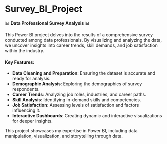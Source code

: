 # Survey_BI_Project

📊 **Data Professional Survey Analysis** 📊

This Power BI project delves into the results of a comprehensive survey conducted among data professionals. By visualizing and analyzing the data, we uncover insights into career trends, skill demands, and job satisfaction within the industry.

#### Key Features:
- **Data Cleaning and Preparation**: Ensuring the dataset is accurate and ready for analysis.
- **Demographic Analysis**: Exploring the demographics of survey respondents.
- **Career Trends**: Analyzing job roles, industries, and career paths.
- **Skill Analysis**: Identifying in-demand skills and competencies.
- **Job Satisfaction**: Assessing levels of satisfaction and factors influencing it.
- **Interactive Dashboards**: Creating dynamic and interactive visualizations for deeper insights.

This project showcases my expertise in Power BI, including data manipulation, visualization, and storytelling through data.
